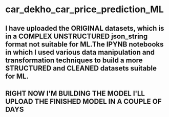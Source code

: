 # car_dekho_car_price_prediction_ML
## I have uploaded the ORIGINAL datasets, which is in a COMPLEX UNSTRUCTURED json_string format not suitable for ML.The IPYNB notebooks in which I used various data manipulation and transformation techniques to build a more STRUCTURED and CLEANED datasets suitable for ML.
## RIGHT NOW I'M BUILDING THE MODEL I'LL UPLOAD THE FINISHED MODEL IN A COUPLE OF DAYS
